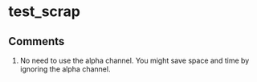 # test_scrap

## Comments 

1. No need to use the alpha channel. You might save space and time by ignoring the alpha channel.
